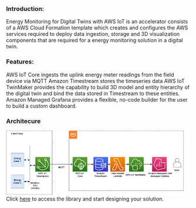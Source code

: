 ###  Introduction:

Energy Monitoring for Digital Twins with AWS IoT is an accelerator consists of a AWS Cloud Formation template which creates and configures the AWS services required to deploy data ingestion, storage and 3D visualization components that are required for a energy monitoring solution in a digital twin. 

### Features:
AWS IoT Core ingests the uplink energy meter readings from the field device via MQTT
Amazon Timestream stores the timeseries data
AWS IoT TwinMaker provides the capability to build 3D model and entity hierarchy of the digital twin and bind the data stored in Timestream to these entities.
Amazon Managed Grafana provides a flexible, no-code builder for the user to build a custom dashboard.

### Architecure
![FHIR on AWS](../../resources/images/Energy-Monitoring-IoT.png)
Click [here](https://github.com/aws-samples/iot-x-energy-monitoring) to access the library and start designing your solution.